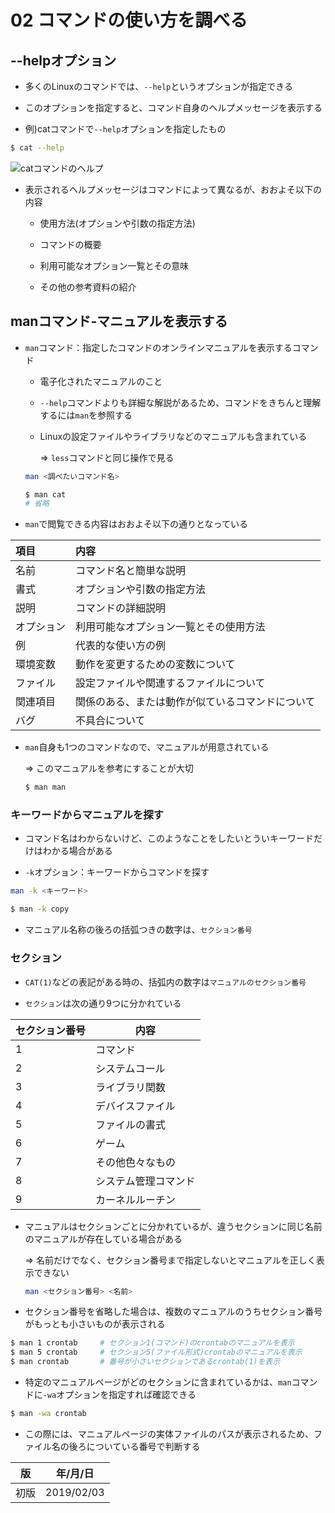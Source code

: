 02 コマンドの使い方を調べる
=======================

## --helpオプション

* 多くのLinuxのコマンドでは、`--help`というオプションが指定できる

* このオプションを指定すると、コマンド自身のヘルプメッセージを表示する

* 例)catコマンドで`--help`オプションを指定したもの

```bash
$ cat --help
```

![catコマンドのヘルプ](./images/catコマンドのヘルプ.png)

* 表示されるヘルプメッセージはコマンドによって異なるが、おおよそ以下の内容

  * 使用方法(オプションや引数の指定方法)

  * コマンドの概要

  * 利用可能なオプション一覧とその意味

  * その他の参考資料の紹介



## manコマンド-マニュアルを表示する

* `man`コマンド：指定したコマンドのオンラインマニュアルを表示するコマンド

  * 電子化されたマニュアルのこと

  * `--help`コマンドよりも詳細な解説があるため、コマンドをきちんと理解するには`man`を参照する

  * Linuxの設定ファイルやライブラリなどのマニュアルも含まれている

    => `less`コマンドと同じ操作で見る

  ```bash
  man <調べたいコマンド名>
  ```

  ```bash
  $ man cat
  # 省略
  ```

* `man`で閲覧できる内容はおおよそ以下の通りとなっている

| 項目       | 内容                                             |
| :--------- | :----------------------------------------------- |
| 名前       | コマンド名と簡単な説明                           |
| 書式       | オプションや引数の指定方法                       |
| 説明       | コマンドの詳細説明                               |
| オプション | 利用可能なオプション一覧とその使用方法           |
| 例         | 代表的な使い方の例                               |
| 環境変数   | 動作を変更するための変数について                 |
| ファイル   | 設定ファイルや関連するファイルについて           |
| 関連項目   | 関係のある、または動作が似ているコマンドについて |
| バグ       | 不具合について                                   |

* `man`自身も1つのコマンドなので、マニュアルが用意されている

  => このマニュアルを参考にすることが大切

  ```bash
  $ man man
  ```



### キーワードからマニュアルを探す

* コマンド名はわからないけど、このようなことをしたいとういキーワードだけはわかる場合がある

* `-k`オプション：キーワードからコマンドを探す

```bash
man -k <キーワード>
```

```bash
$ man -k copy
```

* マニュアル名称の後ろの括弧つきの数字は、`セクション番号`



### セクション

* `CAT(1)`などの表記がある時の、括弧内の数字は`マニュアルのセクション番号`

* `セクション`は次の通り9つに分かれている

| セクション番号 | 内容                 |
| -------------- | -------------------- |
| 1              | コマンド             |
| 2              | システムコール       |
| 3              | ライブラリ関数       |
| 4              | デバイスファイル     |
| 5              | ファイルの書式       |
| 6              | ゲーム               |
| 7              | その他色々なもの     |
| 8              | システム管理コマンド |
| 9              | カーネルルーチン     |

* マニュアルはセクションごとに分かれているが、違うセクションに同じ名前のマニュアルが存在している場合がある

  => 名前だけでなく、セクション番号まで指定しないとマニュアルを正しく表示できない

  ```bash
  man <セクション番号> <名前>
  ```

* セクション番号を省略した場合は、複数のマニュアルのうちセクション番号がもっとも小さいものが表示される

```bash
$ man 1 crontab     # セクション1(コマンド)のcrontabのマニュアルを表示
$ man 5 crontab     # セクション5(ファイル形式)crontabのマニュアルを表示
$ man crontab       # 番号が小さいセクションであるcrontab(1)を表示
```

* 特定のマニュアルページがどのセクションに含まれているかは、`man`コマンドに`-wa`オプションを指定すれば確認できる

```bash
$ man -wa crontab
```

  * この際には、マニュアルページの実体ファイルのパスが表示されるため、ファイル名の後ろについている番号で判断する



| 版 |  年/月/日 |
|----|----------|
|初版|2019/02/03|
